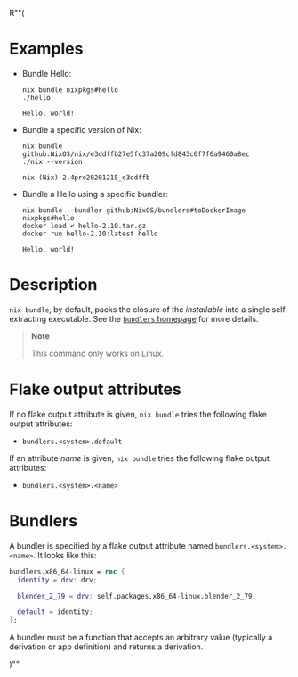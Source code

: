 R""(

# Examples

* Bundle Hello:

  ```console
  nix bundle nixpkgs#hello
  ./hello
  ```

      Hello, world!

* Bundle a specific version of Nix:

  ```console
  nix bundle github:NixOS/nix/e3ddffb27e5fc37a209cfd843c6f7f6a9460a8ec
  ./nix --version
  ```

      nix (Nix) 2.4pre20201215_e3ddffb

* Bundle a Hello using a specific bundler:

  ```console
  nix bundle --bundler github:NixOS/bundlers#toDockerImage nixpkgs#hello
  docker load < hello-2.10.tar.gz
  docker run hello-2.10:latest hello
  ```

      Hello, world!

# Description

`nix bundle`, by default, packs the closure of the *installable* into a single
self-extracting executable. See the [`bundlers`
homepage](https://github.com/NixOS/bundlers) for more details.

> **Note**
>
> This command only works on Linux.

# Flake output attributes

If no flake output attribute is given, `nix bundle` tries the following
flake output attributes:

* `bundlers.<system>.default`

If an attribute *name* is given, `nix bundle` tries the following flake
output attributes:

* `bundlers.<system>.<name>`

# Bundlers

A bundler is specified by a flake output attribute named
`bundlers.<system>.<name>`. It looks like this:

```nix
bundlers.x86_64-linux = rec {
  identity = drv: drv;

  blender_2_79 = drv: self.packages.x86_64-linux.blender_2_79;

  default = identity;
};
```

A bundler must be a function that accepts an arbitrary value (typically a
derivation or app definition) and returns a derivation.

)""
